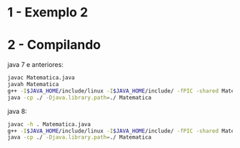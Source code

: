 # 1 - Exemplo 2

# 2 - Compilando

java 7 e anteriores:
```sh
javac Matematica.java
javah Matematica
g++ -I$JAVA_HOME/include/linux -I$JAVA_HOME/include/ -fPIC -shared Matematica.cpp -o libbiblioteca_soma.so
java -cp ./ -Djava.library.path=./ Matematica
```

java 8:
```sh
javac -h . Matematica.java
g++ -I$JAVA_HOME/include/linux -I$JAVA_HOME/include/ -fPIC -shared Matematica.cpp -o libbiblioteca_soma.so
java -cp ./ -Djava.library.path=./ Matematica
```

